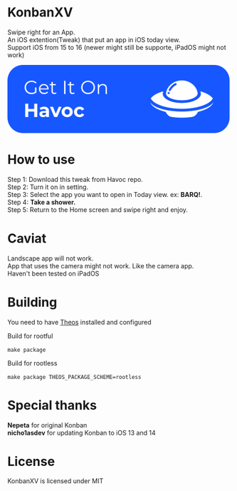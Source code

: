 KonbanXV
========

Swipe right for an App.\
An iOS extention(Tweak) that put an app in iOS today view.\
Support iOS from 15 to 16 (newer might still be supporte, iPadOS might not work)

[<img src="https://github.com/Hoangdus/KonbanXV/blob/main/havoc_get_square.png" alt="drawing" width="500"/>](https://havoc.app/package/konbanxv)

How to use
==========
Step 1: Download this tweak from Havoc repo.\
Step 2: Turn it on in setting.\
Step 3: Select the app you want to open in Today view. ex: **BARQ!**.\
Step 4: **Take a shower.**\
Step 5: Return to the Home screen and swipe right and enjoy.

Caviat
=======
Landscape app will not work.\
App that uses the camera might not work. Like the camera app.\
Haven't been tested on iPadOS

Building
========
You need to have [Theos](https://theos.dev/) installed and configured

Build for rootful
```
make package
```

Build for rootless
```
make package THEOS_PACKAGE_SCHEME=rootless
```


Special thanks
==============
**Nepeta** for original Konban\
**nicho1asdev** for updating Konban to iOS 13 and 14

License
========
KonbanXV is licensed under MIT
